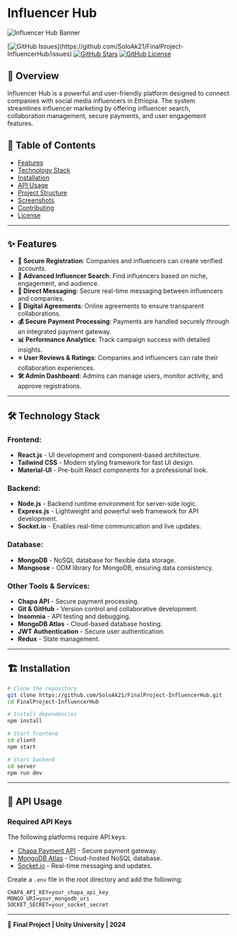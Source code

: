 # Influencer Hub

![Influencer Hub Banner](https://via.placeholder.com/1200x400?text=Influencer+Hub)

[![GitHub Issues](https://img.shields.io/github/issues/[SoloAk21/FinalProject-InfluencerHub](https://github.com/SoloAk21/FinalProject-InfluencerHub))](https://github.com/SoloAk21/FinalProject-InfluencerHub/issues)
[![GitHub Stars](https://img.shields.io/github/stars/SoloAk21/FinalProject-InfluencerHub)](https://github.com/SoloAk21/FinalProject-InfluencerHub/stargazers)
[![GitHub License](https://img.shields.io/github/license/SoloAk21/FinalProject-InfluencerHub)](https://github.com/SoloAk21/FinalProject-InfluencerHub/blob/main/LICENSE)

## 🚀 Overview
Influencer Hub is a powerful and user-friendly platform designed to connect companies with social media influencers in Ethiopia. The system streamlines influencer marketing by offering influencer search, collaboration management, secure payments, and user engagement features.

## 📌 Table of Contents
- [Features](#features)
- [Technology Stack](#technology-stack)
- [Installation](#installation)
- [API Usage](#api-usage)
- [Project Structure](#project-structure)
- [Screenshots](#screenshots)
- [Contributing](#contributing)
- [License](#license)

---

## ✨ Features
- **🔐 Secure Registration**: Companies and influencers can create verified accounts.
- **🔎 Advanced Influencer Search**: Find influencers based on niche, engagement, and audience.
- **📨 Direct Messaging**: Secure real-time messaging between influencers and companies.
- **📜 Digital Agreements**: Online agreements to ensure transparent collaborations.
- **💰 Secure Payment Processing**: Payments are handled securely through an integrated payment gateway.
- **📊 Performance Analytics**: Track campaign success with detailed insights.
- **⭐ User Reviews & Ratings**: Companies and influencers can rate their collaboration experiences.
- **🛠 Admin Dashboard**: Admins can manage users, monitor activity, and approve registrations.

---

## 🛠 Technology Stack
### **Frontend:**
- **React.js** - UI development and component-based architecture.
- **Tailwind CSS** - Modern styling framework for fast UI design.
- **Material-UI** - Pre-built React components for a professional look.

### **Backend:**
- **Node.js** - Backend runtime environment for server-side logic.
- **Express.js** - Lightweight and powerful web framework for API development.
- **Socket.io** - Enables real-time communication and live updates.

### **Database:**
- **MongoDB** - NoSQL database for flexible data storage.
- **Mongoose** - ODM library for MongoDB, ensuring data consistency.

### **Other Tools & Services:**
- **Chapa API** - Secure payment processing.
- **Git & GitHub** - Version control and collaborative development.
- **Insomnia** - API testing and debugging.
- **MongoDB Atlas** - Cloud-based database hosting.
- **JWT Authentication** - Secure user authentication.
- **Redux** - State management.

---

## 🏗 Installation

```bash
# Clone the repository
git clone https://github.com/SoloAk21/FinalProject-InfluencerHub.git
cd FinalProject-InfluencerHub

# Install dependencies
npm install

# Start frontend
cd client
npm start

# Start backend
cd server
npm run dev
```

---

## 🔑 API Usage
### Required API Keys
The following platforms require API keys:
- [Chapa Payment API](https://developer.chapa.co) - Secure payment gateway.
- [MongoDB Atlas](https://www.mongodb.com/atlas/database) - Cloud-hosted NoSQL database.
- [Socket.io](https://socket.io/) - Real-time messaging and updates.

Create a `.env` file in the root directory and add the following:
```env
CHAPA_API_KEY=your_chapa_api_key
MONGO_URI=your_mongodb_uri
SOCKET_SECRET=your_socket_secret
```

---


📅 **Final Project | Unity University | 2024**
